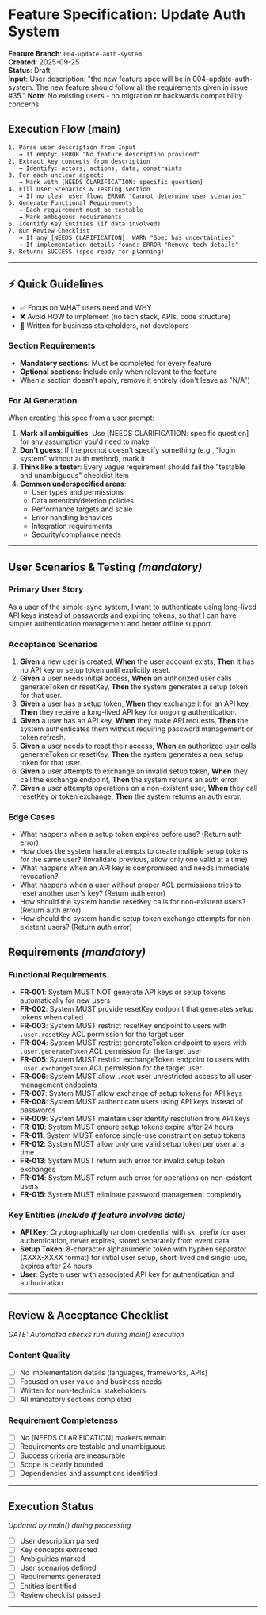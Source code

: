 # Feature Specification: Update Auth System

**Feature Branch**: `004-update-auth-system`  
**Created**: 2025-09-25  
**Status**: Draft  
**Input**: User description: "the new feature spec will be in 004-update-auth-system. The new feature should follow all the requirements given in issue #35."
**Note**: No existing users - no migration or backwards compatibility concerns.

## Execution Flow (main)
```
1. Parse user description from Input
   → If empty: ERROR "No feature description provided"
2. Extract key concepts from description
   → Identify: actors, actions, data, constraints
3. For each unclear aspect:
   → Mark with [NEEDS CLARIFICATION: specific question]
4. Fill User Scenarios & Testing section
   → If no clear user flow: ERROR "Cannot determine user scenarios"
5. Generate Functional Requirements
   → Each requirement must be testable
   → Mark ambiguous requirements
6. Identify Key Entities (if data involved)
7. Run Review Checklist
   → If any [NEEDS CLARIFICATION]: WARN "Spec has uncertainties"
   → If implementation details found: ERROR "Remove tech details"
8. Return: SUCCESS (spec ready for planning)
```

---

## ⚡ Quick Guidelines
- ✅ Focus on WHAT users need and WHY
- ❌ Avoid HOW to implement (no tech stack, APIs, code structure)
- 👥 Written for business stakeholders, not developers

### Section Requirements
- **Mandatory sections**: Must be completed for every feature
- **Optional sections**: Include only when relevant to the feature
- When a section doesn't apply, remove it entirely (don't leave as "N/A")

### For AI Generation
When creating this spec from a user prompt:
1. **Mark all ambiguities**: Use [NEEDS CLARIFICATION: specific question] for any assumption you'd need to make
2. **Don't guess**: If the prompt doesn't specify something (e.g., "login system" without auth method), mark it
3. **Think like a tester**: Every vague requirement should fail the "testable and unambiguous" checklist item
4. **Common underspecified areas**:
   - User types and permissions
   - Data retention/deletion policies  
   - Performance targets and scale
   - Error handling behaviors
   - Integration requirements
   - Security/compliance needs

---

## User Scenarios & Testing *(mandatory)*

### Primary User Story
As a user of the simple-sync system, I want to authenticate using long-lived API keys instead of passwords and expiring tokens, so that I can have simpler authentication management and better offline support.

### Acceptance Scenarios
1. **Given** a new user is created, **When** the user account exists, **Then** it has no API key or setup token until explicitly reset.
2. **Given** a user needs initial access, **When** an authorized user calls generateToken or resetKey, **Then** the system generates a setup token for that user.
3. **Given** a user has a setup token, **When** they exchange it for an API key, **Then** they receive a long-lived API key for ongoing authentication.
4. **Given** a user has an API key, **When** they make API requests, **Then** the system authenticates them without requiring password management or token refresh.
5. **Given** a user needs to reset their access, **When** an authorized user calls generateToken or resetKey, **Then** the system generates a new setup token for that user.
6. **Given** a user attempts to exchange an invalid setup token, **When** they call the exchange endpoint, **Then** the system returns an auth error.
7. **Given** a user attempts operations on a non-existent user, **When** they call resetKey or token exchange, **Then** the system returns an auth error.

### Edge Cases
- What happens when a setup token expires before use? (Return auth error)
- How does the system handle attempts to create multiple setup tokens for the same user? (Invalidate previous, allow only one valid at a time)
- What happens when an API key is compromised and needs immediate revocation?
- What happens when a user without proper ACL permissions tries to reset another user's key? (Return auth error)
- How should the system handle resetKey calls for non-existent users? (Return auth error)
- How should the system handle setup token exchange attempts for non-existent users? (Return auth error)

## Requirements *(mandatory)*

### Functional Requirements
- **FR-001**: System MUST NOT generate API keys or setup tokens automatically for new users
- **FR-002**: System MUST provide resetKey endpoint that generates setup tokens when called
- **FR-003**: System MUST restrict resetKey endpoint to users with `.user.resetKey` ACL permission for the target user
- **FR-004**: System MUST restrict generateToken endpoint to users with `.user.generateToken` ACL permission for the target user
- **FR-005**: System MUST restrict exchangeToken endpoint to users with `.user.exchangeToken` ACL permission for the target user
- **FR-006**: System MUST allow `.root` user unrestricted access to all user management endpoints
- **FR-007**: System MUST allow exchange of setup tokens for API keys
- **FR-008**: System MUST authenticate users using API keys instead of passwords
- **FR-009**: System MUST maintain user identity resolution from API keys
- **FR-010**: System MUST ensure setup tokens expire after 24 hours
- **FR-011**: System MUST enforce single-use constraint on setup tokens
- **FR-012**: System MUST allow only one valid setup token per user at a time
- **FR-013**: System MUST return auth error for invalid setup token exchanges
- **FR-014**: System MUST return auth error for operations on non-existent users
- **FR-015**: System MUST eliminate password management complexity

### Key Entities *(include if feature involves data)*
- **API Key**: Cryptographically random credential with sk_ prefix for user authentication, never expires, stored separately from event data
- **Setup Token**: 8-character alphanumeric token with hyphen separator (XXXX-XXXX format) for initial user setup, short-lived and single-use, expires after 24 hours
- **User**: System user with associated API key for authentication and authorization

---

## Review & Acceptance Checklist
*GATE: Automated checks run during main() execution*

### Content Quality
- [ ] No implementation details (languages, frameworks, APIs)
- [ ] Focused on user value and business needs
- [ ] Written for non-technical stakeholders
- [ ] All mandatory sections completed

### Requirement Completeness
- [ ] No [NEEDS CLARIFICATION] markers remain
- [ ] Requirements are testable and unambiguous  
- [ ] Success criteria are measurable
- [ ] Scope is clearly bounded
- [ ] Dependencies and assumptions identified

---

## Execution Status
*Updated by main() during processing*

- [ ] User description parsed
- [ ] Key concepts extracted
- [ ] Ambiguities marked
- [ ] User scenarios defined
- [ ] Requirements generated
- [ ] Entities identified
- [ ] Review checklist passed

---